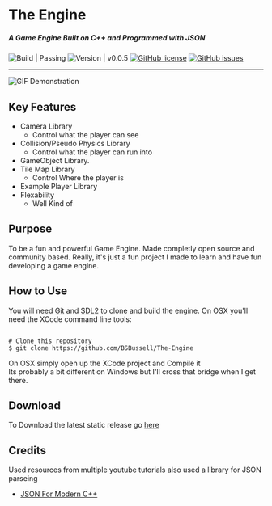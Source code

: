# The Engine
##### A Game Engine Built on C++ and Programmed with JSON
![ Build | Passing ](https://img.shields.io/badge/build-passing-green.svg?longCache=true&style=for-the-badge)
![ Version | v0.0.5 ](https://img.shields.io/badge/Version-v0.0.5-blue.svg?longCache=true&style=for-the-badge)
[![GitHub license](https://img.shields.io/github/license/BSBussell/The-Engine.svg?style=flat-square)](https://github.com/BSBussell/The-Engine/blob/master/LICENSE)
[![GitHub issues](https://img.shields.io/github/issues/BSBussell/The-Engine.svg?style=flat-square)](https://github.com/BSBussell/The-Engine/issues)

------
![GIF Demonstration](https://github.com/BSBussell/The-Engine/raw/master/Media/Demonstration.gif)



## Key Features
* Camera Library
    * Control what the player can see
* Collision/Pseudo Physics Library
	 * Control what the player can run into
* GameObject Library.
* Tile Map Library
	 * Control Where the player is
* Example Player Library
* Flexability
     * Well Kind of 

## Purpose
To be a fun and powerful Game Engine. Made completly open source and community based. Really, it's just a fun project I made to learn and have fun developing a game engine.

## How to Use
You will need [Git](https://git-scm.com/downloads) and [SDL2](https://www.libsdl.org/download-2.0.php) to clone and build the engine. On OSX you'll need the XCode command line tools:
```

# Clone this repository
$ git clone https://github.com/BSBussell/The-Engine

```
On OSX simply open up the XCode project and Compile it<br>
Its probably a bit different on Windows but I'll cross that bridge when I get there.

## Download
To Download the latest static release go [here](https://github.com/BSBussell/The-Engine/releases/) 

## Credits
Used resources from multiple youtube tutorials also used a library for JSON parseing
* [JSON For Modern C++](https://github.com/nlohmann/json)
<br>



